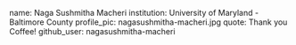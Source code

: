 name: Naga Sushmitha Macheri
institution: University of Maryland - Baltimore County
profile_pic: nagasushmitha-macheri.jpg
quote: Thank you Coffee!
github_user: nagasushmitha-macheri

